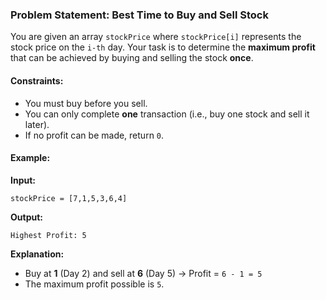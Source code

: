 ### **Problem Statement: Best Time to Buy and Sell Stock**

You are given an array `stockPrice` where `stockPrice[i]` represents the stock price on the `i-th` day. Your task is to determine the **maximum profit** that can be achieved by buying and selling the stock **once**.

#### **Constraints:**
- You must buy before you sell.
- You can only complete **one** transaction (i.e., buy one stock and sell it later).
- If no profit can be made, return `0`.

#### **Example:**
**Input:**
```  
stockPrice = [7,1,5,3,6,4]  
```  
**Output:**
```  
Highest Profit: 5  
```  
**Explanation:**
- Buy at **1** (Day 2) and sell at **6** (Day 5) → Profit = `6 - 1 = 5`
- The maximum profit possible is `5`.